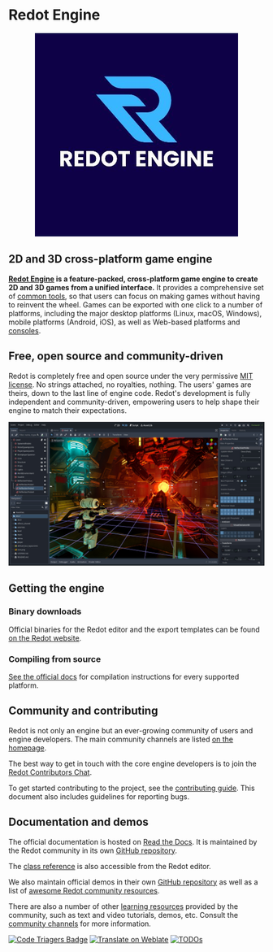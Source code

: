 # Redot Engine

<p align="center">
  <a href="https://Redotengine.org">
    <img src="Redot_Logo.png" width="400" alt="Redot Engine logo">
  </a>
</p>

## 2D and 3D cross-platform game engine

**[Redot Engine](https://Redotengine.org) is a feature-packed, cross-platform
game engine to create 2D and 3D games from a unified interface.** It provides a
comprehensive set of [common tools](https://Redotengine.org/features), so that
users can focus on making games without having to reinvent the wheel. Games can
be exported with one click to a number of platforms, including the major desktop
platforms (Linux, macOS, Windows), mobile platforms (Android, iOS), as well as
Web-based platforms and [consoles](https://Redotengine.org).

## Free, open source and community-driven

Redot is completely free and open source under the very permissive [MIT license](https://Redotengine.org/license).
No strings attached, no royalties, nothing. The users' games are theirs, down
to the last line of engine code. Redot's development is fully independent and
community-driven, empowering users to help shape their engine to match their
expectations.


![Screenshot of a 3D scene in the Redot Engine editor](https://raw.githubusercontent.com/godotengine/godot-design/master/screenshots/editor_tps_demo_1920x1080.jpg)

## Getting the engine

### Binary downloads

Official binaries for the Redot editor and the export templates can be found
[on the Redot website](https://Redotengine.org/download).

### Compiling from source

[See the official docs](https://Redotengine.org)
for compilation instructions for every supported platform.

## Community and contributing

Redot is not only an engine but an ever-growing community of users and engine
developers. The main community channels are listed [on the homepage](https://Redotengine.org/community).

The best way to get in touch with the core engine developers is to join the
[Redot Contributors Chat]([https://chat.Redotengine.org](https://Redotengine.org)).

To get started contributing to the project, see the [contributing guide](CONTRIBUTING.md).
This document also includes guidelines for reporting bugs.

## Documentation and demos

The official documentation is hosted on [Read the Docs]([https://docs.Redotengine.org](https://Redotengine.org)).
It is maintained by the Redot community in its own [GitHub repository](https://github.com/Redotengine/Redot-docs).

The [class reference](https://docs.Redotengine.org/en/latest/classes/)
is also accessible from the Redot editor.

We also maintain official demos in their own [GitHub repository](https://github.com/Redotengine/Redot-demo-projects)
as well as a list of [awesome Redot community resources](https://github.com/Redotengine/awesome-Redot).

There are also a number of other
[learning resources](https://Redotengine.org)
provided by the community, such as text and video tutorials, demos, etc.
Consult the [community channels](https://Redotengine.org/community)
for more information.

[![Code Triagers Badge]()]()
[![Translate on Weblate]()]()
[![TODOs]()]()
